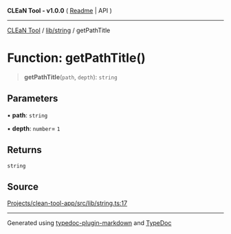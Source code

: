 **CLEaN Tool - v1.0.0** ( [Readme](../../../README.md) \| API )

***

[CLEaN Tool](../../../modules.md) / [lib/string](../README.md) / getPathTitle

# Function: getPathTitle()

> **getPathTitle**(`path`, `depth`): `string`

## Parameters

▪ **path**: `string`

▪ **depth**: `number`= `1`

## Returns

`string`

## Source

[Projects/clean-tool-app/src/lib/string.ts:17](https://github.com/yuckyh/clean-tool-app/)

***

Generated using [typedoc-plugin-markdown](https://www.npmjs.com/package/typedoc-plugin-markdown) and [TypeDoc](https://typedoc.org/)
